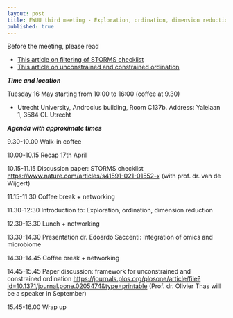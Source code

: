 ```yaml
---
layout: post
title: EWUU third meeting - Exploration, ordination, dimension reduction
published: true
---
```


Before the meeting, please read
- [This article on filtering of STORMS checklist](https://www.nature.com/articles/s41591-021-01552-x)
- [This article on unconstrained and constrained ordination](https://journals.plos.org/plosone/article/file?id=10.1371/journal.pone.0205474&type=printable)


***Time and location***

Tuesday 16 May starting from 10:00 to 16:00 (coffee at 9.30)

- Utrecht University, Androclus building, Room C137b. Address: Yalelaan 1, 3584 CL Utrecht


***Agenda with approximate times***

9.30-10.00        Walk-in coffee

10.00-10.15       Recap 17th April

10.15-11.15       Discussion paper: STORMS checklist https://www.nature.com/articles/s41591-021-01552-x (with prof. dr. van de Wijgert)

11.15-11.30       Coffee break + networking

11.30-12:30       Introduction to: Exploration, ordination, dimension reduction

12.30-13.30       Lunch + networking

13.30-14.30       Presentation dr. Edoardo Saccenti: Integration of omics and microbiome

14.30-14.45       Coffee break + networking

14.45-15.45       Paper discussion: framework for unconstrained and constrained ordination
https://journals.plos.org/plosone/article/file?id=10.1371/journal.pone.0205474&type=printable (Prof. dr. Olivier Thas will be a speaker in September)

15.45-16.00       Wrap up

